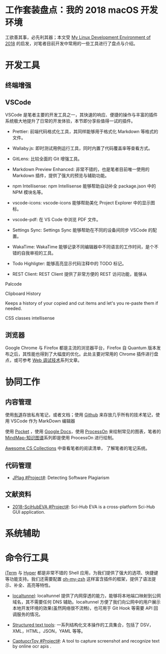 # 工作套装盘点：我的 2018 macOS 开发环境

工欲善其事，必先利其器；本文受 [My Linux Development Environment of 2018](https://dev.to/brpaz/my-linux-development-environment-of-2018-ch7) 的启发，对笔者目前开发中常用的一些工具进行了盘点与介绍。

# 开发工具

## 终端增强

## VSCode

VSCode 是笔者主要的开发工具之一，其快速的响应、便捷的操作与丰富的插件系统极大地提升了日常的开发体验，本节即分享些值得一试的插件。

- Prettier: 前端代码格式化工具，其同样能够用于格式化 Markdown 等格式的文件。

- Wallaby.js: 即时测试用例运行工具，同时内置了代码覆盖率等查看方式。

- GitLens: 比较全面的 Git 增强工具。

- Markdown Preview Enhanced: 非常不错的，也是笔者目前唯一使用的 Markdown 插件，提供了强大的预览与辅助功能。

- npm Intellisense: npm Intellisense 能够帮助自动补全 package.json 中的 NPM 模块名等。

- vscode-icons: vscode-icons 能够帮助美化 Project Explorer 中的显示图标。

- vscode-pdf: 在 VS Code 中浏览 PDF 文件。

- Settings Sync: Settings Sync 能够帮助在不同的设备间同步 VSCode 的配置。

- WakaTime: WakaTime 能够记录不同编辑器中不同语言的工作时间，是个不错的自我审视的工具。

- Todo Highligter: 能够高亮显示代码注释中的 TODO 标记。

- REST Client: REST Client 提供了非常方便的 REST 访问功能，能够从

Palcode

Clipboard History

Keeps a history of your copied and cut items and let's you re-paste them if needed.

CSS classes intellisense

## 浏览器

Google Chrome 与 Firefox 都是主流的浏览器平台，Firefox 自 Quantum 版本发布之后，其性能也得到了大幅度的优化。此处主要对常用的 Chrome 插件进行盘点，或可参考 [Web 调试技术](https://github.com/wx-chevalier/Web-Series/blob/master/%E5%B7%A5%E7%A8%8B%E5%AE%9E%E8%B7%B5/README.md)系列文章。

# 协同工作

## 内容管理

使用[有道]()存放私有笔记，或者文档；使用 [Github]() 来存放几乎所有的技术笔记，使用 VSCode 作为 MarkDown 编辑器

使用 [Pocket]() ，使用 [Google Docs]()，使用 [ProcessOn]() 来绘制常见的图表，笔者的 [MindMap-知识图谱]()系列即是使用 ProcessOn 进行绘制。

[Awesome CS Collections]() 中查看笔者的阅读清单，[]() 了解笔者的笔记系统。

[]()

## 代码管理

- [JPlag #Project#](https://github.com/jplag/jplag): Detecting Software Plagiarism

## 文献资料

- [2018-SciHubEVA #Project#](https://github.com/leovan/SciHubEVA): Sci-Hub EVA is a cross-platform Sci-Hub GUI application.

# 系统辅助

# 命令行工具

[iTerm](https://www.iterm2.com/) 与 [Hyper](https://hyper.is/) 都是非常不错的 Shell 应用，为我们提供了强大的选项、快捷键等功能支持。我们还需要配置 [oh-my-zsh](https://github.com/robbyrussell/oh-my-zsh) 这样富含插件的框架，提供了语法提示、补全、高亮等特性。

- [localtunnel](https://github.com/localtunnel/localtunnel): localtunnel 提供了内网穿透的能力，能够将本地端口映射到公网域名，其不需要任何 DNS 辅助。localtunnel 方便了我们向公网中的用户展示本地开发环境的效果(虽然网络很不流畅)，也可用于 Git Hook 等需要 API 回调服务的情况。

- [Structured text tools](https://github.com/dbohdan/structured-text-tools): 一系列结构化文本操作的工具集合，包括了 DSV，XML，HTML，JSON，YAML 等等。

- [CaptuocrToy #Project#](https://github.com/gragrance/CaptuocrToy): A tool to capture screenshot and recognize text by online ocr apis .
